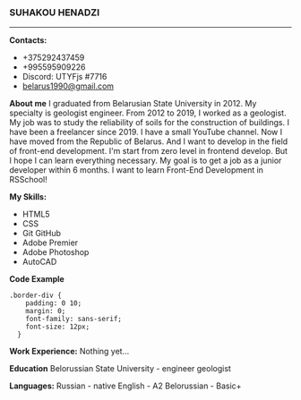 ### SUHAKOU HENADZI
________________________________________________________
__Contacts:__
* +375292437459
* +995595909226
* Discord: UTYFjs #7716
* <belarus1990@gmail.com>

__About me__ 
I graduated from Belarusian State University in 2012. My specialty is geologist engineer. From 2012 to 2019, I worked as a geologist. My job was to study the reliability of soils for the construction of buildings.
I have been a freelancer since 2019. I have a small YouTube channel.
Now I have moved from the Republic of Belarus. And I want to develop in the field of front-end development.
I'm start from zero level in frontend develop.
But I hope I can learn everything necessary. My goal is to get a job as a junior developer within 6 months.
I want to learn Front-End Development in RSSchool!

__My Skills:__
- HTML5
- CSS
- Git GitHub
- Adobe Premier
- Adobe Photoshop
- AutoCAD

__Code Example__
``` 
.border-div {
    padding: 0 10;
    margin: 0;
    font-family: sans-serif;
    font-size: 12px;
  }
```

__Work Experience:__
Nothing yet...

__Education__
Belorussian State University - engineer geologist

__Languages:__
Russian - native
English - A2
Belorussian - Basic+

